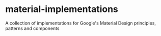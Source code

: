 # material-implementations
A collection of implementations for Google's Material Design principles, patterns and components
